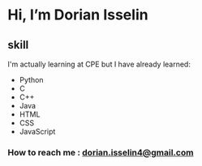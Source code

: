 Hi, I’m Dorian Isselin
=============================

## skill
I'm actually learning at CPE but I have already learned:
- Python
- C
- C++
- Java
- HTML
- CSS
- JavaScript

### How to reach me : dorian.isselin4@gmail.com

<!---
12dorian12/12dorian12 is a ✨ special ✨ repository because its `README.md` (this file) appears on your GitHub profile.
You can click the Preview link to take a look at your changes.
--->
